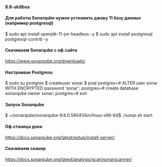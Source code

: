 #### 8.8-skillbox


#### Для работы Sonarqube нужно устновить джаву 11 базу данных (например postgresql)
$ sudo apt install openjdk-11-jre-headless -y
$ sudo apt install postgresql postgresql-contrib -y

#### Скачиваем Sonarqube c оф.сайта
https://www.sonarqube.org/downloads/

#### Настраивае Postgress
$ sudo su postgres
$ createuser sonar
$ psql
postgres=# ALTER user sonar WITH ENCRYPTED password 'sonar';
postgres=# create database sonarqube owner sonar;
postgres=# exit

#### Запуск Sonarqube
$ ~/sonarqube/sonarqube-9.6.0.59041/bin/linux-x86-64$ ./sonar.sh start

#### Оф.станица доки 
https://docs.sonarqube.org/latest/setup/install-server/

#### Скачиваем сканер 
https://docs.sonarqube.org/latest/analysis/scan/sonarscanner/




